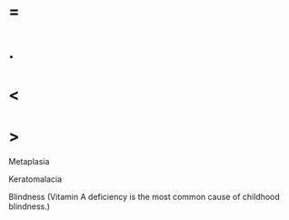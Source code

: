 # =

# .

# <

# >

Metaplasia

Keratomalacia

Blindness (Vitamin A deficiency is the most common cause of childhood blindness.)
